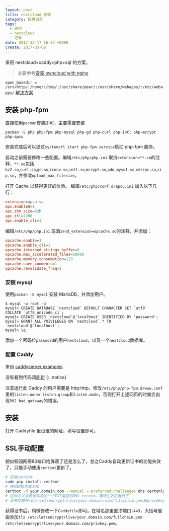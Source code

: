 ```yaml
---
layout: post
title: nextcloud 安装
category: 折腾记录
tags:
  - 原创
  - nextcloud
  - 记录
date: 2017-12-17 16:43 +0800
create: 2017-03-08
---
```


采用 nextcloud+caddy+php+sql 的方案。
> 主要参考[安装 owncloud with nginx](https://blog.eldajani.net/arch-linux-owncloud-with-nginx/)

`open_basedir = /srv/http/:/home/:/tmp/:/usr/share/pear/:/usr/share/webapps/:/etc/webapps/`
[解决方案](https://bbs.archlinux.org/viewtopic.php?id=176382)

## 安装 php-fpm

直接使用`pacman`安装即可，主要需要安装

```
pacman -S php php-fpm php-mysql php-gd php-curl php-intl php-mcrypt php-apcu
```

安装完成后可以通过`systemctl start php-fpm.service`启动 php-fpm 服务。

启动之前需要修改一些配置。编辑`/etc/php/php.ini` 取消`extension=**.so`的注释，`**.so`包括`bz2.so`,`curl.so`,`gd.so`,`iconv.so`,`intl.so`,`mcrypt.so`,`pdo_mysql.so`,`xmlrpc.so`,`zip.so`，并修改`upload_max_filesize`。

打开 Cache 以获得更好的体验。
编辑`/etc/php/conf.d/apcu.ini` 加入以下几行：

```ini
extension=apcu.so
apc.enabled=1
apc.shm_size=32M
apc.ttl=7200
apc.enable_cli=1
```

编辑`/etc/php/php.ini` 取消`zend_extension=opcache.so`的注释，并添加：

```ini
opcache.enable=1
opcache.enable_cli=1
opcache.interned_strings_buffer=8
opcache.max_accelerated_files=10000
opcache.memory_consumption=128
opcache.save_comments=1
opcache.revalidate_freq=1
```

### 安装 mysql
使用`pacman -S mysql` 安装 MariaDB，并添加用户。

```
$ mysql -u root -p
mysql> CREATE DATABASE `nextcloud` DEFAULT CHARACTER SET `utf8` COLLATE `utf8_unicode_ci`;
mysql> CREATE USER `nextcloud`@'localhost' IDENTIFIED BY 'password';
mysql> GRANT ALL PRIVILEGES ON `nextcloud`.* TO `nextcloud`@`localhost`;
mysql> \q
```

添加一个密码位`password`的用户`nextcloud`，以及一个`nextcloud`数据库。

### 配置 Caddy
来自 [caddyserver examples](https://github.com/caddyserver/examples/blob/master/nextcloud/Caddyfile)

<script context="inline" src="https://gist.github.com/zYeoman/b74295eed7e631886b5ce092388bc16a.js"></script>

没有看到代码请[刷新]()
{: .notice}

注意运行此 Caddy 的用户需要是 http:http，修改`/etc/php/php-fpm.d/www.conf`里的`listen.owner` `listen.group`和`listen.mode`，否则打开上述网页的时候会出现`502 bad gateway`的错误。

## 安装

打开 Caddyfile 里设置的网址，填写设置即可。

## SSL手动配置

貌似校园网把80端口给屏蔽了还是怎么了，总之Caddy自动更新证书的功能失效了，只能手动使用`certbot`更新了。

```sh
# 安装certbot
sudo pip install certbot
# 使用DNS方式添加
certbot -d your.domain.com --manual --preferred-challenges dns certonly
# 这种方式会要求你添加一个TXT类型的DNS record，等待生效后就行了
# 证书位置在/etc/letsencrypt/live/your.domain.com/fullchain.pem和privekey.pem
```

获得证书后，稍微修改一下`Caddyfile`即可。在域名那里置顶端口`:443`，大括号里面添加`tls /etc/letsencrypt/live/your.domain.com/fullchain.pem /etc/letsencrypt/live/your.domain.com/privkey.pem`。

